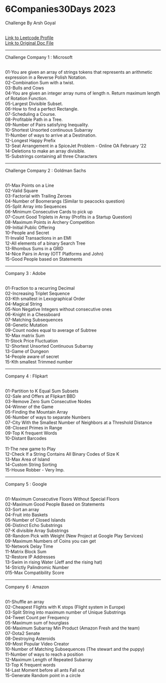 # 6Companies30Days 2023
Challenge By Arsh Goyal

<br/>[Link to Leetcode Profile](https://leetcode.com/yashhashhrrreee/)
<br/>[Link to Original Doc File](https://docs.google.com/document/d/1jkVKWPcOAE2Xjt7GFLV-M8N50HygZpWcO26REFa7dZM/preview?pru=AAABhZUN_Ag*3BFLrS08CZ3aVK0OFjDm2g#)

<hr>
Challenge Company 1 : Microsoft

<br/>01-You are given an array of strings tokens that represents an arithmetic expression in a Reverse Polish Notation.
<br/>02-Combination Sum with a twist.
<br/>03-Bulls and Cows
<br/>04-You are given an integer array nums of length n. Return maximum length of Rotation Function.
<br/>05-Largest Divisible Subset.
<br/>06-How to find a perfect Rectangle.
<br/>07-Scheduling a Course.
<br/>08-Profitable Path in a Tree.
<br/>09-Number of Pairs satisfying Inequality.
<br/>10-Shortest Unsorted continuous Subarray
<br/>11-Number of ways to arrive at a Destination.
<br/>12-Longest Happy Prefix
<br/>13-Seat Arrangement in a SpiceJet Problem - Online OA February ‘22
<br/>14-Deletions to make an array divisible.
<br/>15-Substrings containing all three Characters

<hr>

Challenge Company 2 : Goldman Sachs

<br/>01-Max Points on a Line
<br/>02-Valid Square
<br/>03-Factorial with Trailing Zeroes
<br/>04-Number of Boomerangs (Similar to peacocks question)
<br/>05-Split Array into Sequences
<br/>06-Minimum Consecutive Cards to pick up
<br/>07-Count Good Triplets in Array (Profits in a Startup Question)
<br/>08-Maximum Points in Archery Competition
<br/>09-Initial Public Offering
<br/>10-People and Secret
<br/>11-Invalid Transactions in an EMI
<br/>12-All elements of a binary Search Tree
<br/>13-Rhombus Sums in a GRID
<br/>14-Nice Pairs in Array (OTT Platforms and John)
<br/>15-Good People based on Statements

<hr>

Company 3 : Adobe

<br/>01-Fraction to a recurring Decimal
<br/>02-Increasing Triplet Sequence
<br/>03-Kth smallest in Lexographical Order
<br/>04-Magical String
<br/>05-Non Negative Integers without consecutive ones
<br/>06-Knight in a Chessboard
<br/>07-Matching Subsequences
<br/>08-Genetic Mutation
<br/>09-Count  nodes equal to average of Subtree
<br/>10-Max matrix Sum
<br/>11-Stock Price Fluctuation
<br/>12-Shortest Unsorted Continuous Subarray
<br/>13-Game of Dungeon
<br/>14-People aware of secret
<br/>15-Kth smallest Trimmed number

<hr>

Company 4 : Flipkart

<br/>01-Partition to K Equal Sum Subsets
<br/>02-Sale and Offers at Flipkart BBD
<br/>03-Remove Zero Sum Consecutive Nodes
<br/>04-Winner of the Game
<br/>05-Finding the Mountain Array
<br/>06-Number of ways to separate Numbers
<br/>07-City With the Smallest Number of Neighbors at a Threshold Distance
<br/>08-Closest Primes in Range
<br/>09-Top K frequent Words
<br/>10-Distant Barcodes\
<br/>11-The new game to Play
<br/>12-Check If a String Contains All Binary Codes of Size K
<br/>13-Max Area of Island
<br/>14-Custom String Sorting
<br/>15-House Robber - Very Imp.

<hr>

Company 5 : Google

<br/>01-Maximum Consecutive Floors Without Special Floors
<br/>02-Maximum Good People Based on Statements
<br/>03-Sort an array 
<br/>04-Fruit into Baskets
<br/>05-Number of Closed Islands
<br/>06-Distinct Echo Substrings
<br/>07-K divisible Array Substrings
<br/>08-Random Pick with Weight (New Project at Google Play Services)
<br/>09-Maximum Numbers of Coins you can get
<br/>10-Network Delay Time
<br/>11-Matrix Block Sum
<br/>12-Restore IP Addresses
<br/>13-Swim in rising Water (Jeff and the rising hat)
<br/>14-Strictly Palindromic Number
<br/>015-Max Compatibility Score

<hr>

Company 6 : Amazon 

<br/>01-Shuffle an array
<br/>02-Cheapest Flights with K stops (Flight system in Europe)
<br/>03-Split String into maximum number of Unique Substrings
<br/>04-Tweet Count per Frequency
<br/>05-Maximum sum of hourglass
<br/>06-Maximum Subarray Min Product (Amazon Fresh and the team)
<br/>07-Dota2 Senate
<br/>08-Destroying Asteroids
<br/>09-Most Popular Video Creator
<br/>10-Number of Matching Subsequences (The stewart and the puppy)
<br/>11-Number of ways to reach a position
<br/>12-Maximum Length of Repeated Subarray
<br/>13-Top K frequent words
<br/>14-Last Moment before all ants Fall out
<br/>15-Generate Random point in a circle


